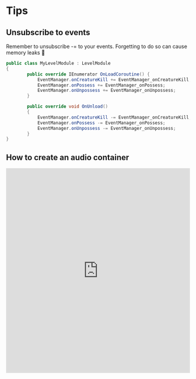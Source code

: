 # Tips


## Unsubscribe to events
Remember to unsubscribe -= to your events. Forgetting to do so can cause memory leaks 🤯 

```csharp
public class MyLevelModule : LevelModule
{
        public override IEnumerator OnLoadCoroutine() {
            EventManager.onCreatureKill += EventManager_onCreatureKill;
            EventManager.onPossess += EventManager_onPossess;
            EventManager.onUnpossess += EventManager_onUnpossess;
        }

        public override void OnUnload()
        {
            EventManager.onCreatureKill -= EventManager_onCreatureKill;
            EventManager.onPossess -= EventManager_onPossess;
            EventManager.onUnpossess -= EventManager_onUnpossess;
        }
}
```


## How to create an audio container


<div style='position:relative; padding-bottom:calc(102.32% + 44px)'><iframe src='https://gfycat.com/ifr/SplendidPhysicalBactrian' frameborder='0' scrolling='no' width='100%' height='100%' style='position:absolute;top:0;left:0;' allowfullscreen></iframe></div>
